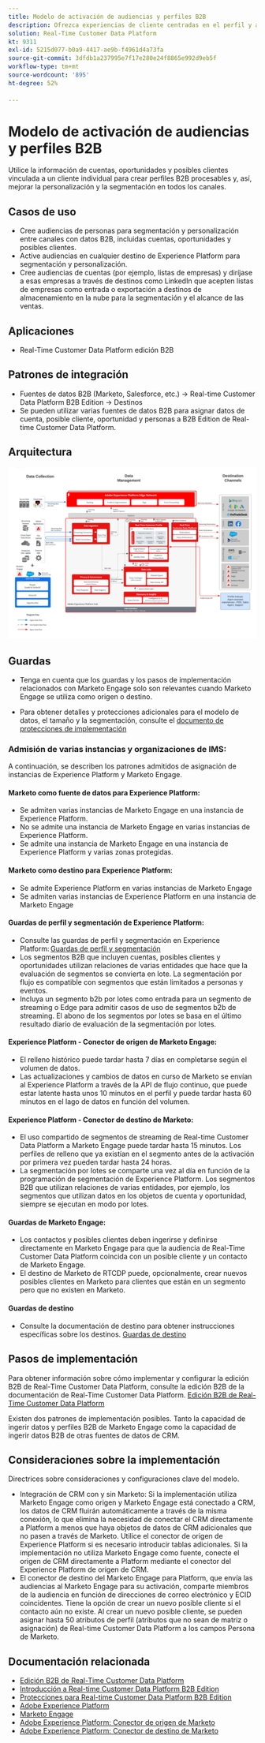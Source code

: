 ```yaml
---
title: Modelo de activación de audiencias y perfiles B2B
description: Ofrezca experiencias de cliente centradas en el perfil y audiencias basadas en la cuenta con Real-Time Customer Data Platform.
solution: Real-Time Customer Data Platform
kt: 9311
exl-id: 5215d077-b0a9-4417-ae9b-f4961d4a73fa
source-git-commit: 3dfdb1a237995e7f17e280e24f8865e992d9eb5f
workflow-type: tm+mt
source-wordcount: '895'
ht-degree: 52%

---
```


# Modelo de activación de audiencias y perfiles B2B

Utilice la información de cuentas, oportunidades y posibles clientes vinculada a un cliente individual para crear perfiles B2B procesables y, así, mejorar la personalización y la segmentación en todos los canales.

## Casos de uso

* Cree audiencias de personas para segmentación y personalización entre canales con datos B2B, incluidas cuentas, oportunidades y posibles clientes.
* Active audiencias en cualquier destino de Experience Platform para segmentación y personalización.
* Cree audiencias de cuentas (por ejemplo, listas de empresas) y diríjase a esas empresas a través de destinos como LinkedIn que acepten listas de empresas como entrada o exportación a destinos de almacenamiento en la nube para la segmentación y el alcance de las ventas.

## Aplicaciones

* Real-Time Customer Data Platform edición B2B

## Patrones de integración

* Fuentes de datos B2B (Marketo, Salesforce, etc.) -> Real-time Customer Data Platform B2B Edition -> Destinos
* Se pueden utilizar varias fuentes de datos B2B para asignar datos de cuenta, posible cliente, oportunidad y personas a B2B Edition de Real-time Customer Data Platform.

## Arquitectura

![Arquitectura de referencia para el modelo de activación B2B](assets/b2b-activation.png)

## Guardas

* Tenga en cuenta que los guardas y los pasos de implementación relacionados con Marketo Engage solo son relevantes cuando Marketo Engage se utiliza como origen o destino.

* Para obtener detalles y protecciones adicionales para el modelo de datos, el tamaño y la segmentación, consulte el [documento de protecciones de implementación](../experience-platform/deployment/guardrails.md)


### Admisión de varias instancias y organizaciones de IMS:

A continuación, se describen los patrones admitidos de asignación de instancias de Experience Platform y Marketo Engage.

#### Marketo como fuente de datos para Experience Platform:

* Se admiten varias instancias de Marketo Engage en una instancia de Experience Platform.
* No se admite una instancia de Marketo Engage en varias instancias de Experience Platform.
* Se admite una instancia de Marketo Engage en una instancia de Experience Platform y varias zonas protegidas.

#### Marketo como destino para Experience Platform:

* Se admite Experience Platform en varias instancias de Marketo Engage
* Se admiten varias instancias de Experience Platform en una instancia de Marketo Engage

#### Guardas de perfil y segmentación de Experience Platform:

* Consulte las guardas de perfil y segmentación en Experience Platform: [Guardas de perfil y segmentación](https://experienceleague.adobe.com/docs/experience-platform/profile/guardrails.html?lang=es)
* Los segmentos B2B que incluyen cuentas, posibles clientes y oportunidades utilizan relaciones de varias entidades que hace que la evaluación de segmentos se convierta en lote. La segmentación por flujo es compatible con segmentos que están limitados a personas y eventos.
* Incluya un segmento b2b por lotes como entrada para un segmento de streaming o Edge para admitir casos de uso de segmentos b2b de streaming. El abono de los segmentos por lotes se basa en el último resultado diario de evaluación de la segmentación por lotes.

#### Experience Platform - Conector de origen de Marketo Engage:

* El relleno histórico puede tardar hasta 7 días en completarse según el volumen de datos.
* Las actualizaciones y cambios de datos en curso de Marketo se envían al Experience Platform a través de la API de flujo continuo, que puede estar latente hasta unos 10 minutos en el perfil y puede tardar hasta 60 minutos en el lago de datos en función del volumen.

#### Experience Platform - Conector de destino de Marketo:

* El uso compartido de segmentos de streaming de Real-time Customer Data Platform a Marketo Engage puede tardar hasta 15 minutos. Los perfiles de relleno que ya existían en el segmento antes de la activación por primera vez pueden tardar hasta 24 horas.
* La segmentación por lotes se comparte una vez al día en función de la programación de segmentación de Experience Platform. Los segmentos B2B que utilizan relaciones de varias entidades, por ejemplo, los segmentos que utilizan datos en los objetos de cuenta y oportunidad, siempre se ejecutan en modo por lotes.

#### Guardas de Marketo Engage:

* Los contactos y posibles clientes deben ingerirse y definirse directamente en Marketo Engage para que la audiencia de Real-Time Customer Data Platform coincida con un posible cliente y un contacto de Marketo Engage.
* El destino de Marketo de RTCDP puede, opcionalmente, crear nuevos posibles clientes en Marketo para clientes que están en un segmento pero que no existen en Marketo.

#### Guardas de destino

* Consulte la documentación de destino para obtener instrucciones específicas sobre los destinos. [Guardas de destino](https://experienceleague.adobe.com/docs/experience-platform/destinations/guardrails.html?lang=es)


## Pasos de implementación

Para obtener información sobre cómo implementar y configurar la edición B2B de Real-Time Customer Data Platform, consulte la edición B2B de la documentación de Real-Time Customer Data Platform. [Edición B2B de Real-Time Customer Data Platform](https://experienceleague.adobe.com/docs/experience-platform/rtcdp/b2b-overview.html?lang=es)

Existen dos patrones de implementación posibles. Tanto la capacidad de ingerir datos y perfiles B2B de Marketo Engage como la capacidad de ingerir datos B2B de otras fuentes de datos de CRM.

## Consideraciones sobre la implementación

Directrices sobre consideraciones y configuraciones clave del modelo.

* Integración de CRM con y sin Marketo:
Si la implementación utiliza Marketo Engage como origen y Marketo Engage está conectado a CRM, los datos de CRM fluirán automáticamente a través de la misma conexión, lo que elimina la necesidad de conectar el CRM directamente a Platform a menos que haya objetos de datos de CRM adicionales que no pasen a través de Marketo. Utilice el conector de origen de Experience Platform si es necesario introducir tablas adicionales. Si la implementación no utiliza Marketo Engage como fuente, conecte el origen de CRM directamente a Platform mediante el conector del Experience Platform de origen de CRM.
* El conector de destino del Marketo Engage para Platform, que envía las audiencias al Marketo Engage para su activación, comparte miembros de la audiencia en función de direcciones de correo electrónico y ECID coincidentes. Tiene la opción de crear un nuevo posible cliente si el contacto aún no existe. Al crear un nuevo posible cliente, se pueden asignar hasta 50 atributos de perfil (atributos que no sean de matriz o asignación) de Real-time Customer Data Platform a los campos Persona de Marketo.

## Documentación relacionada

* [Edición B2B de Real-Time Customer Data Platform](https://experienceleague.adobe.com/docs/experience-platform/rtcdp/b2b-overview.html?lang=es)
* [Introducción a Real-time Customer Data Platform B2B Edition](https://experienceleague.adobe.com/en/docs/experience-platform/rtcdp/intro/rtcdpb2b-intro/b2b-tutorial)
* [Protecciones para Real-time Customer Data Platform B2B Edition](https://experienceleague.adobe.com/en/docs/experience-platform/rtcdp/intro/rtcdpb2b-intro/b2b-guardrails)
* [Adobe Experience Platform](https://experienceleague.adobe.com/docs/experience-platform.html?lang=es)
* [Marketo Engage](https://experienceleague.adobe.com/docs/marketo/using/home.html?lang=es)
* [Adobe Experience Platform: Conector de origen de Marketo](https://experienceleague.adobe.com/docs/experience-platform/sources/connectors/adobe-applications/marketo/marketo.html?lang=es)
* [Adobe Experience Platform: Conector de destino de Marketo](https://experienceleague.adobe.com/docs/marketo/using/product-docs/core-marketo-concepts/smart-lists-and-static-lists/static-lists/push-an-adobe-experience-cloud-segment-to-a-marketo-static-list.html?lang=es)
